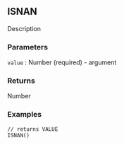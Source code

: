 ## ISNAN

Description

### Parameters
`value` : Number (required) - argument

### Returns
Number

### Examples
```
// returns VALUE
ISNAN()
```